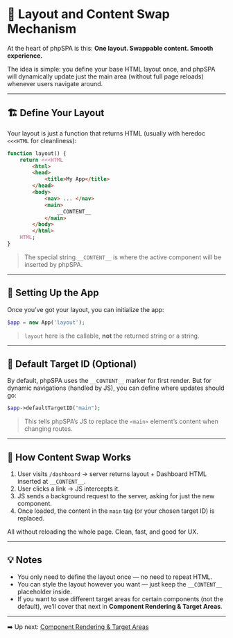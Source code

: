# 🧱 Layout and Content Swap Mechanism

At the heart of phpSPA is this:
**One layout. Swappable content. Smooth experience.**

The idea is simple: you define your base HTML layout once, and phpSPA will dynamically update just the main area (without full page reloads) whenever users navigate around.

---

## 🏗️ Define Your Layout

Your layout is just a function that returns HTML (usually with heredoc `<<<HTML` for cleanliness):

```php
function layout() {
    return <<<HTML
        <html>
        <head>
            <title>My App</title>
        </head>
        <body>
            <nav> ... </nav>
            <main>
                __CONTENT__
            </main>
        </body>
        </html>
    HTML;
}
```

> The special string `__CONTENT__` is where the active component will be inserted by phpSPA.

---

## 🚀 Setting Up the App

Once you’ve got your layout, you can initialize the app:

```php
$app = new App('layout');
```

> `layout` here is the callable, **not** the returned string or a string.

---

## 🎯 Default Target ID (Optional)

By default, phpSPA uses the `__CONTENT__` marker for first render.
But for dynamic navigations (handled by JS), you can define where updates should go:

```php
$app->defaultTargetID("main");
```

> This tells phpSPA’s JS to replace the `<main>` element’s content when changing routes.

---

## 🔀 How Content Swap Works

1. User visits `/dashboard` → server returns layout + Dashboard HTML inserted at `__CONTENT__`.
2. User clicks a link → JS intercepts it.
3. JS sends a background request to the server, asking for just the new component.
4. Once loaded, the content in the `main` tag (or your chosen target ID) is replaced.

All without reloading the whole page. Clean, fast, and good for UX.

---

## 💡 Notes

* You only need to define the layout once — no need to repeat HTML.
* You can style the layout however you want — just keep the `__CONTENT__` placeholder inside.
* If you want to use different target areas for certain components (not the default), we’ll cover that next in **Component Rendering & Target Areas**.

---

➡️ Up next: [Component Rendering & Target Areas](./8-component-rendering-and-target-areas.md)
